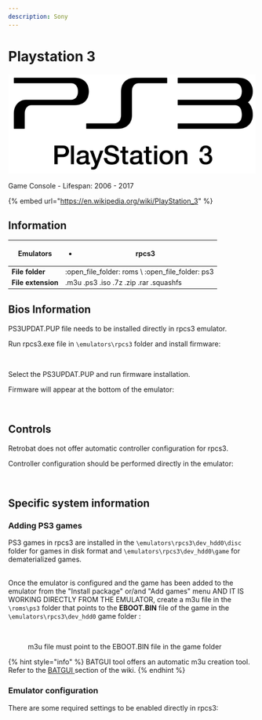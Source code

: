 ```yaml
---
description: Sony
---
```


# Playstation 3

![](<../../.gitbook/assets/image (5).png>)

Game Console - Lifespan: 2006 - 2017

{% embed url="https://en.wikipedia.org/wiki/PlayStation_3" %}

## Information

| **Emulators**      | <ul><li>rpcs3</li></ul>                              |
| ------------------ | ---------------------------------------------------- |
| **File folder**    | :open\_file\_folder: roms \ :open\_file\_folder: ps3 |
| **File extension** | .m3u .ps3 .iso .7z .zip .rar .squashfs               |

## Bios Information

PS3UPDAT.PUP file needs to be installed directly in rpcs3 emulator.

Run rpcs3.exe file in `\emulators\rpcs3` folder and install firmware:

<figure><img src="https://i.imgur.com/18HE0DC.png" alt=""><figcaption></figcaption></figure>

Select the PS3UPDAT.PUP and run firmware installation.

Firmware will appear at the bottom of the emulator:

<figure><img src="https://i.imgur.com/JFjxamH.png" alt=""><figcaption></figcaption></figure>

## Controls

Retrobat does not offer automatic controller configuration for rpcs3.

Controller configuration should be performed directly in the emulator:

<figure><img src="https://i.imgur.com/YoW67OI.png" alt=""><figcaption></figcaption></figure>

## Specific system information

### Adding PS3 games

PS3 games in rpcs3 are installed in the `\emulators\rpcs3\dev_hdd0\disc` folder for games in disk format and `\emulators\rpcs3\dev_hdd0\game` for dematerialized games.

\
Once the emulator is configured and the game has been added to the emulator from the "Install package" or/and "Add games" menu AND IT IS WORKING DIRECTLY FROM THE EMULATOR, create a m3u file in the `\roms\ps3` folder that points to the **EBOOT.BIN** file of the game in the `\emulators\rpcs3\dev_hdd0` game folder :&#x20;

<figure><img src="https://i.imgur.com/EGr0uq3.png" alt=""><figcaption><p>m3u file must point to the EBOOT.BIN file in the game folder</p></figcaption></figure>

{% hint style="info" %}
BATGUI tool offers an automatic m3u creation tool. Refer to the [BATGUI ](../../advanced-features/batgui.md)section of the wiki.
{% endhint %}

### Emulator configuration

There are some required settings to be enabled directly in rpcs3:

<figure><img src="https://i.imgur.com/Frjj2kY.png" alt=""><figcaption></figcaption></figure>
